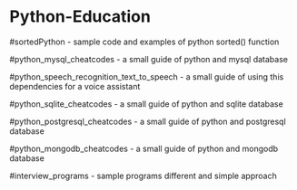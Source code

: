 # Python-Education

#sortedPython - sample code and examples of python sorted() function

#python_mysql_cheatcodes - a small guide of python and mysql database

#python_speech_recognition_text_to_speech - a small guide of using this dependencies for a voice assistant

#python_sqlite_cheatcodes - a small guide of python and sqlite database

#python_postgresql_cheatcodes - a small guide of python and postgresql database

#python_mongodb_cheatcodes - a small guide of python and mongodb database

#interview_programs - sample programs different and simple approach
